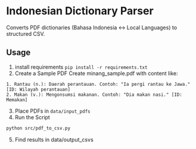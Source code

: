 # Indonesian Dictionary Parser

Converts PDF dictionaries (Bahasa Indonesia ↔ Local Languages) to structured CSV.

## Usage
1. install requirements `pip install -r requirements.txt`
2. Create a Sample PDF
Create minang_sample.pdf with content like:
```
1. Rantau (n.): Daerah perantauan. Contoh: "Ia pergi rantau ke Jawa." [ID: Wilayah perantauan]
2. Makan (v.): Mengonsumsi makanan. Contoh: "Dia makan nasi." [ID: Memakan]
```
3. Place PDFs in `data/input_pdfs`
4. Run the Script
```bash
python src/pdf_to_csv.py
```
5. Find results in data/output_csvs
